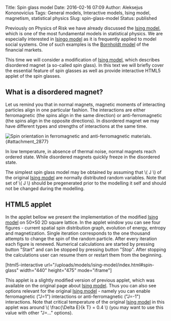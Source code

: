 Title: Spin glass model
Date: 2016-02-16 07:09
Author: Aleksejus Kononovicius
Tags: General models, Interactive models, Ising model, magnetism, statistical physics
Slug: spin-glass-model
Status: published

Previously on Physics of Risk we
have already discussed the [Ising
model](/ising-model), which is one of the most
fundamental models in statistical physics. We are especially interested
in [Isingo model](/ising-model) as it is
frequently applied to model social systems. One of such examples is the
[Bornholdt model](/bornholdt-model) of the
financial markets.

This time we will consider a modification of [Ising
model](/ising-model), which describes
disordered magnet (a so-called spin glass). In this text we will briefly
cover the essential feature of spin glasses as well as provide
interactive HTML5 applet of the spin glasses.<!--more-->

What is a disordered magnet?
----------------------------

Let us remind you that in normal magnets, magnetic moments of
interacting particles align in one particular fashion. The interactions
are either ferromagnetic (the spins align in the same direction) or
anti-ferromagnetic (the spins align in the opposite directions). In
disordered magnet we may have different types and strengths of
interactions at the same time.

![Spin
orientation in ferromagnetic and anti-ferromagnetic
materials.](/uploads/2016/02/fero-anti-fero.png "
Spin orientation in ferromagnetic and anti-ferromagnetic
materials."){#attachment_2877} 

In low temperature, in absence of thermal noise, normal magnets reach
ordered state. While disordered magnets quickly freeze in the disordered
state.

The simplest spin glass model may be obtained by assuming that \\\( J \\\) of the original [Ising
model](/ising-model) are normally
distributed random variables. Note that set of \\\(  J \\\) should be
pregenerated prior to the modelling it self and should not be changed
during the modelling.

HTML5 applet
------------

In the applet bellow we present the implementation of the modified
[Ising model](/ising-model) on 50×50 2D
square lattice. In the applet window you can see four figures - current
spatial spin distribution graph, evolution of energy, entropy and
magnetization. Single iteration corresponds to the one thousand attempts
to change the spin of the random particle. After every iteration each
figure is renewed. Numerical calculations are started by pressing button
"Start" and can be stopped by pressing button "Stop". After stopping the
calculations user can resume them or restart them from the beginning.

[html5-interactive
url="/uploads/models/ising-model/index.html\#spin-glass"
width="440" height="475" mode="iframe"]

This applet is a slightly modified version of previous applet, which was
available on the original page about [Ising
model](/ising-model). Thus you can also see
options relevant for the original [Ising
model](/ising-model) - namely you can enable
ferromagnetic ("J=1") interactions or anti-ferromagnetic ("J=-1")
interactions. Note that critical temperature of the original [Ising
model](/ising-model) in this applet was
around \\\(  \frac{\Delta E}{k T} = 0.4 \\\) (you may want to use this
value with other "J=..." options).
